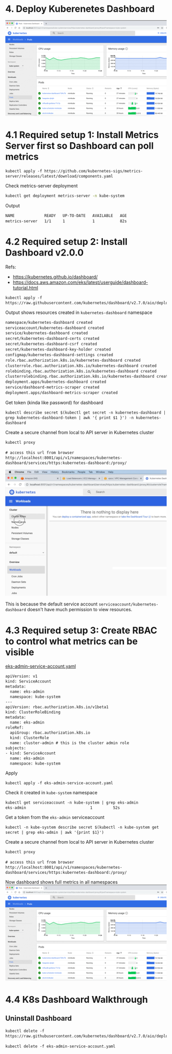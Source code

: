 # 4. Deploy Kuberenetes Dashboard
![alt text](../imgs/k8s_dashboard_admin_permission.png "K8s Architecture")

# 4.1 Required setup 1: Install Metrics Server first so Dashboard can poll metrics
```
kubectl apply -f https://github.com/kubernetes-sigs/metrics-server/releases/latest/download/components.yaml
```

Check metrics-server deployment
```bash
kubectl get deployment metrics-server -n kube-system
```

Output
```bash
NAME             READY   UP-TO-DATE   AVAILABLE   AGE
metrics-server   1/1     1            1           82s
```

# 4.2 Required setup 2: Install Dashboard v2.0.0
Refs: 
- https://kubernetes.github.io/dashboard/
- https://docs.aws.amazon.com/eks/latest/userguide/dashboard-tutorial.html

```
kubectl apply -f https://raw.githubusercontent.com/kubernetes/dashboard/v2.7.0/aio/deploy/recommended.yaml
```

Output shows resources created in `kubernetes-dashboard` namespace
```bash
namespace/kubernetes-dashboard created
serviceaccount/kubernetes-dashboard created
service/kubernetes-dashboard created
secret/kubernetes-dashboard-certs created
secret/kubernetes-dashboard-csrf created
secret/kubernetes-dashboard-key-holder created
configmap/kubernetes-dashboard-settings created
role.rbac.authorization.k8s.io/kubernetes-dashboard created
clusterrole.rbac.authorization.k8s.io/kubernetes-dashboard created
rolebinding.rbac.authorization.k8s.io/kubernetes-dashboard created
clusterrolebinding.rbac.authorization.k8s.io/kubernetes-dashboard created
deployment.apps/kubernetes-dashboard created
service/dashboard-metrics-scraper created
deployment.apps/dashboard-metrics-scraper created
```

Get token (kinda like password) for dashboard
```
kubectl describe secret $(kubectl get secret -n kubernetes-dashboard | grep kubernetes-dashboard-token | awk '{ print $1 }') -n kubernetes-dashboard
```

Create a secure channel from local to API server in Kubernetes cluster
```
kubectl proxy

# access this url from browser
http://localhost:8001/api/v1/namespaces/kubernetes-dashboard/services/https:kubernetes-dashboard:/proxy/
```

![alt text](../imgs/k8s_dashboard_without_permission.png "K8s Architecture")

This is because the default service account `serviceaccount/kubernetes-dashboard` doesn't have much permission to view resources.

# 4.3 Required setup 3: Create RBAC to control what metrics can be visible

[eks-admin-service-account.yaml](eks-admin-service-account.yaml)
```
apiVersion: v1
kind: ServiceAccount
metadata:
  name: eks-admin
  namespace: kube-system
---
apiVersion: rbac.authorization.k8s.io/v1beta1
kind: ClusterRoleBinding
metadata:
  name: eks-admin
roleRef:
  apiGroup: rbac.authorization.k8s.io
  kind: ClusterRole
  name: cluster-admin # this is the cluster admin role
subjects:
- kind: ServiceAccount
  name: eks-admin
  namespace: kube-system
```

Apply
```
kubectl apply -f eks-admin-service-account.yaml
```

Check it created in `kube-system` namespace
```
kubectl get serviceaccount -n kube-system | grep eks-admin
eks-admin                            1         52s
```

Get a token from the `eks-admin` serviceaccount
```
kubectl -n kube-system describe secret $(kubectl -n kube-system get secret | grep eks-admin | awk '{print $1}')
```

Create a secure channel from local to API server in Kubernetes cluster
```
kubectl proxy

# access this url from browser
http://localhost:8001/api/v1/namespaces/kubernetes-dashboard/services/https:kubernetes-dashboard:/proxy/
```

Now dashboard shows full metrics in all namespaces
![alt text](../imgs/k8s_dashboard_admin_permission.png "K8s Architecture")

# 4.4 K8s Dashboard Walkthrough


## Uninstall Dashboard
```
kubectl delete -f https://raw.githubusercontent.com/kubernetes/dashboard/v2.7.0/aio/deploy/recommended.yaml

kubectl delete -f eks-admin-service-account.yaml
```